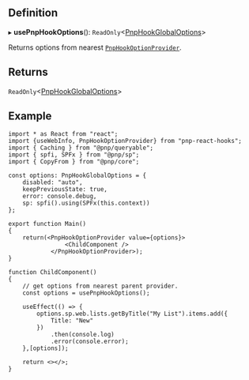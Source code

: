 ## Definition

▸ **usePnpHookOptions**(): `ReadOnly`<[PnpHookGlobalOptions](Interfaces/PnpHookGlobalOptions.md)\>

Returns options from nearest [`PnpHookOptionProvider`](PnpHookOptionProvider.md).

## Returns

`ReadOnly`<[PnpHookGlobalOptions](Interfaces/PnpHookGlobalOptions.md)\>

## Example

```tsx
import * as React from "react";
import {useWebInfo, PnpHookOptionProvider} from "pnp-react-hooks";
import { Caching } from "@pnp/queryable";
import { spfi, SPFx } from "@pnp/sp";
import { CopyFrom } from "@pnp/core";

const options: PnpHookGlobalOptions = {
	disabled: "auto",
	keepPreviousState: true,
	error: console.debug,
	sp: spfi().using(SPFx(this.context))
};

export function Main()
{
	return(<PnpHookOptionProvider value={options}>
				<ChildComponent />
			</PnpHookOptionProvider>);
}

function ChildComponent()
{
	// get options from nearest parent provider.
	const options = usePnpHookOptions();

	useEffect(() => {
		options.sp.web.lists.getByTitle("My List").items.add({
			Title: "New"
		})
			.then(console.log)
			.error(console.error);
	},[options]);

	return <></>;
}
```